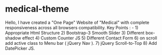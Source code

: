 # medical-theme
Hello, I have created a "One Page" Website of "Medical" with complete responsiveness across all browsers compatibility. Key Points : - 1) Appropriate Html Structure 2) Bootstrap-3 Smooth Slider 3) Different box-shadow effect 4) Custom Counter JS 5) Different Contact Form 6) on scroll add active class to Menu bar ( jQuery Nav ). 7) jQuery Scroll-to-Top 8) Add DatePicker JS.

